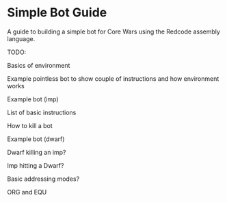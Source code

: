 Simple Bot Guide
================

A guide to building a simple bot for Core Wars using the Redcode assembly language.

TODO:

Basics of environment

Example pointless bot to show couple of instructions and how environment works

Example bot (imp)

List of basic instructions

How to kill a bot

Example bot (dwarf)

Dwarf killing an imp?

Imp hitting a Dwarf?

Basic addressing modes?

ORG and EQU
